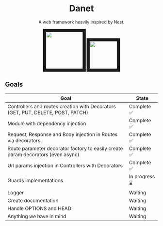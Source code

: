 <h1 align="center">Danet</h1>
<p align="center">A web framework heavily inspired by Nest.</p>

<p align="center">
<a href="http://commitizen.github.io/cz-cli/">
    <img src="https://img.shields.io/badge/commitizen-friendly-brightgreen.svg" width="121" border="10"/>
</a>
<a href="https://www.codefactor.io/repository/github/sorikairox/Danet">
    <img src="https://www.codefactor.io/repository/github/sorikairox/Danet/badge" width="90" border="10"/>
</a>
</p>

## Goals

| Goal                                                                             | State         |
|----------------------------------------------------------------------------------|---------------|
| Controllers and routes creation with Decorators (GET, PUT, DELETE, POST, PATCH)  | Complete ✅    |
| Module with dependency injection                                                 | Complete ✅    |
| Request, Response and Body injection in Routes via decorators                    | Complete ✅    |
| Route parameter decorator factory to easily create param decorators (even async) | Complete ✅    |
| Url params injection in Controllers with Decorators                              | Complete ✅    |
| Guards implementations                                                           | In progress ⌛ |
| Logger                                                                           | Waiting       |
| Create documentation                                                             | Waiting       |
| Handle OPTIONS and HEAD                                                          | Waiting       |
| Anything we have in mind                                                         | Waiting       |
